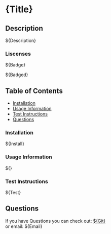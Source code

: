 # {Title}

## Description
${Description}


### Liscenses
${Badge}

${Badged}

## Table of Contents
* <a href="#install">Installation</a>
* <a href ="#use">Usage Information</a>
* <a href="#test">Test Instructions</a>
* <a href="#q">Questions</a>

<h3 id= "install" > Installation</h3>
${Install}


<h3 id = "use"> Usage Information</h3>
${}

<h3 id="test"> Test Instructions</h3>
${Test}


<h2 id = "q"> Questions</h2>

If you have Questions you can check out:
<a href="${Git}">${Git}</a><br>
or email:
${Email}


